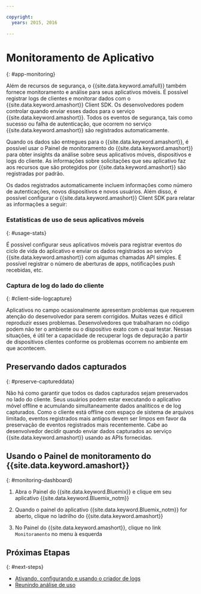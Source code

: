 ```yaml
---

copyright:
  years: 2015, 2016
  
---
```


# Monitoramento de Aplicativo
{: #app-monitoring}

Além de recursos de segurança, o {{site.data.keyword.amafull}} também fornece monitoramento e análise para seus aplicativos móveis. É
possível registrar logs de clientes e monitorar dados com o {{site.data.keyword.amashort}} Client SDK. Os desenvolvedores podem controlar quando enviar esses dados para o serviço {{site.data.keyword.amashort}}. Todos os eventos de segurança, tais como sucesso ou falha de autenticação, que ocorrem no serviço {{site.data.keyword.amashort}} são registrados automaticamente.

Quando os dados são entregues para o {{site.data.keyword.amashort}}, é possível usar o Painel de monitoramento do {{site.data.keyword.amashort}} para obter insights da análise sobre seus aplicativos móveis, dispositivos e logs do cliente. As informações sobre solicitações que seu aplicativo faz aos recursos que são protegidos por {{site.data.keyword.amashort}} são registradas por padrão.

Os dados registrados automaticamente incluem informações como número de autenticações, novos dispositivos e novos usuários. Além disso, é
possível configurar o {{site.data.keyword.amashort}} Client SDK para relatar as informações a seguir:

### Estatísticas de uso de seus aplicativos móveis
{: #usage-stats}

É possível configurar seus aplicativos móveis para registrar eventos do ciclo de vida do aplicativo e enviar os dados registrados ao serviço {{site.data.keyword.amashort}} com algumas chamadas API simples. É possível registrar o número de
aberturas de apps, notificações push recebidas, etc.

### Captura de log do lado do cliente
{: #client-side-logcapture}

Aplicativos no campo ocasionalmente apresentam problemas que requerem atenção
do desenvolvedor para serem corrigidos. Muitas vezes é difícil reproduzir
esses problemas. <!--in R&D.--> Desenvolvedores que trabalharam no código podem não ter o
ambiente ou o dispositivo exato com o qual testar. Nessas situações,
é útil ter a capacidade de recuperar logs de depuração a partir de dispositivos
clientes conforme os problemas ocorrem no ambiente em que
acontecem.

## Preservando dados capturados
{: #preserve-captureddata}

Não há como garantir que todos os dados capturados sejam preservados no lado do cliente. Seus
usuários podem estar executando o aplicativo móvel offline e
acumulando simultaneamente dados analíticos e de log capturados. Como
o cliente está offline com espaço de sistema de arquivos limitado, eventos registrados
mais antigos devem ser limpos em favor da preservação de eventos registrados mais
recentemente. Cabe ao desenvolvedor decidir quando enviar dados capturados ao serviço {{site.data.keyword.amashort}} usando as APIs fornecidas.

## Usando o Painel de monitoramento do {{site.data.keyword.amashort}}
{: #monitoring-dashboard}

1. Abra o Painel do {{site.data.keyword.Bluemix}} e clique em seu aplicativo {{site.data.keyword.Bluemix_notm}}

2. Quando o painel do aplicativo {{site.data.keyword.Bluemix_notm}} for aberto, clique no ladrilho do {{site.data.keyword.amashort}}

3. No Painel do {{site.data.keyword.amashort}}, clique no link `Monitoramento` no menu à esquerda

## Próximas Etapas
{: #next-steps}
* [Ativando, configurando e usando o criador de logs](app-monitoring-logger.html)
* [Reunindo análise de uso](app-monitoring-gathering-analytics.html)
